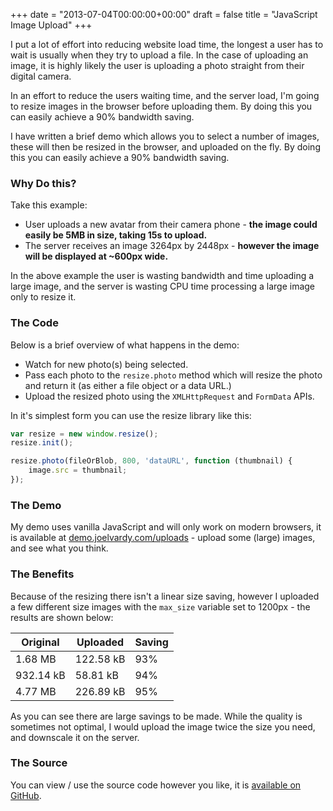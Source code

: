 +++
date = "2013-07-04T00:00:00+00:00"
draft = false
title = "JavaScript Image Upload"
+++

I put a lot of effort into reducing website load time, the longest a user has to wait is usually when they try to upload a file. In the case of uploading an image, it is highly likely the user is uploading a photo straight from their digital camera.

In an effort to reduce the users waiting time, and the server load, I'm going to resize images in the browser before uploading them. By doing this you can easily achieve a 90% bandwidth saving.

I have written a brief demo which allows you to select a number of images, these will then be resized in the browser, and uploaded on the fly. By doing this you can easily achieve a 90% bandwidth saving.

### Why Do this?
Take this example:

 * User uploads a new avatar from their camera phone - **the image could easily be 5MB in size, taking 15s to upload.**
 * The server receives an image 3264px by 2448px - **however the image will be displayed at ~600px wide.**

In the above example the user is wasting bandwidth and time uploading a large image, and the server is wasting CPU time processing a large image only to resize it.

### The Code
Below is a brief overview of what happens in the demo:
 
 * Watch for new photo(s) being selected.
 * Pass each photo to the <code class="language-javascript">resize.photo</code> method which will resize the photo and return it (as either a file object or a data URL.)
 * Upload the resized photo using the <code class="language-javascript">XMLHttpRequest</code> and <code class="language-javascript">FormData</code> APIs.

In it's simplest form you can use the resize library like this:
```javascript
var resize = new window.resize();
resize.init();

resize.photo(fileOrBlob, 800, 'dataURL', function (thumbnail) {
    image.src = thumbnail;
});
```

### The Demo
My demo uses vanilla JavaScript and will only work on modern browsers, it is available at <a href="https://demo.joelvardy.com/uploads/" title="JavaScript image upload demo" data-analytics="JavaScript image upload demo">demo.joelvardy.com/uploads</a> - upload some (large) images, and see what you think.

### The Benefits
Because of the resizing there isn't a linear size saving, however I uploaded a few different size images with the <code class="language-javascript">max_size</code> variable set to 1200px - the results are shown below:

| Original | Uploaded | Saving |
| --- | --- | --- |
| 1.68 MB | 122.58 kB | 93% |
| 932.14 kB | 58.81 kB | 94% |
| 4.77 MB | 226.89 kB | 95% |

As you can see there are large savings to be made. While the quality is sometimes not optimal, I would upload the image twice the size you need, and downscale it on the server.

### The Source
You can view / use the source code however you like, it is <a href="https://github.com/joelvardy/Javascript-image-upload" title="JavaScript image upload repository" data-analytics="JavaScript image upload repo">available on GitHub</a>.
